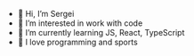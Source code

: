- 👋 Hi, I’m Sergei
- 👀 I’m interested in work with code
- 🌱 I’m currently learning JS, React, TypeScript
- 💞️ I love programming and sports

<!---
Driv3r034/Driv3r034 is a ✨ special ✨ repository because its `README.md` (this file) appears on your GitHub profile.
You can click the Preview link to take a look at your changes.
--->

